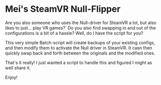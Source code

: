 # Mei's SteamVR Null-Flipper

Are you also someone who uses the Null-driver for SteamVR a lot, but also likes to just... play VR games?`
Do you also find swapping in and out of the configurations is a bit of a hassle?
Well, do I have the script for you?

This very simple Batch-script will create backups of your existing configs, and then modify them to activate the Null driver in SteamVR.
It casn then quickly swap back and forth between the originals and the modified ones.

That's it really! I just wanted a script to handle this and figured I might as well share it.

Enjoy!